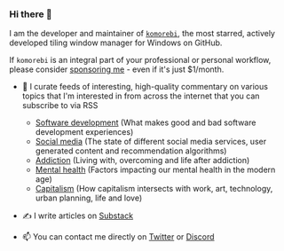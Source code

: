 ### Hi there 👋

I am the developer and maintainer of [`komorebi`](https://github.com/LGUG2Z/komorebi), the most starred, actively developed tiling window manager for Windows on GitHub.

If `komorebi` is an integral part of your professional or personal workflow, please consider [sponsoring me](https://github.com/sponsors/LGUG2Z) - even if it's just $1/month.

- 🔭 I curate feeds of interesting, high-quality commentary on various topics that I'm interested in from across the internet that you can subscribe to via RSS
  - [Software development](https://notado.app/feeds/jado/software-development) (What makes good and bad software development experiences)
  - [Social media](https://notado.app/feeds/jado/social-media) (The state of different social media services, user generated content and recommendation algorithms)
  - [Addiction](https://notado.app/feeds/jado/addiction) (Living with, overcoming and life after addiction)
  - [Mental health](https://notado.app/feeds/jado/mental-health) (Factors impacting our mental health in the modern age)
  - [Capitalism](https://notado.app/feeds/jado/capitalism) (How capitalism intersects with work, art, technology, urban planning, life and love)

- ✍️ I write articles on [Substack](https://jeezy.substack.com)

- 📫 You can contact me directly on [Twitter](https://twitter.com/LGUG2Z) or [Discord](https://discord.gg/mGkn66PHkx)

<!--
**LGUG2Z/LGUG2Z** is a ✨ _special_ ✨ repository because its `README.md` (this file) appears on your GitHub profile.

Here are some ideas to get you started:

- 🔭 I’m currently working on ...
- 🌱 I’m currently learning ...
- 👯 I’m looking to collaborate on ...
- 🤔 I’m looking for help with ...
- 💬 Ask me about ...
- 📫 How to reach me: ...
- 😄 Pronouns: ...
- ⚡ Fun fact: ...
-->
